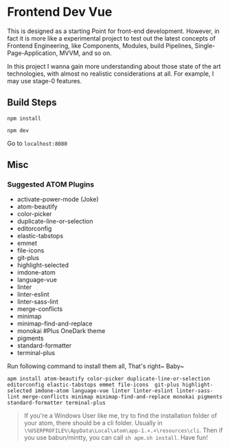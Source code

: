 Frontend Dev Vue
==============

This is designed as a starting Point for front-end development.
However, in fact it is more like a experimental project to test out the latest concepts of Frontend Engineering, like Components, Modules, build Pipelines, Single-Page-Application, MVVM, and so on.

In this project I wanna gain more understanding about those state of the art technologies, with almost no realistic considerations at all. For example, I may use stage-0 features.

## Build Steps

`npm install`

`npm dev`

Go to `localhost:8080`

Misc
------

### Suggested ATOM Plugins

* activate-power-mode (Joke)
* atom-beautify
* color-picker
* duplicate-line-or-selection
* editorconfig
* elastic-tabstops
* emmet
* file-icons
* git-plus
* highlight-selected
* imdone-atom
* language-vue
* linter
* linter-eslint
* linter-sass-lint
* merge-conflicts
* minimap
* minimap-find-and-replace
* monokai #Plus OneDark theme
* pigments
* standard-formatter
* terminal-plus

Run following command to install them all, That's right~ Baby~

```shell
apm install atom-beautify color-picker duplicate-line-or-selection editorconfig elastic-tabstops emmet file-icons  git-plus highlight-selected imdone-atom language-vue linter linter-eslint linter-sass-lint merge-conflicts minimap minimap-find-and-replace monokai pigments standard-formatter terminal-plus
```

> If you're a Windows User like me, try to find the installation folder of your atom, there should be a cli folder. Usually in `\%USERPROFILE%\AppData\Local\atom\app-1.×.×\resources\cli`. Then if you use babun/mintty, you can call `sh apm.sh install`. Have fun!
